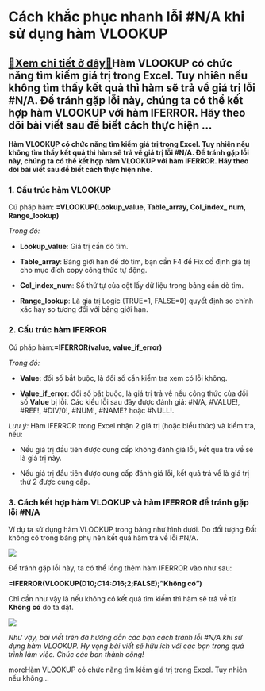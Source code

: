 Cách khắc phục nhanh lỗi #N/A khi sử dụng hàm VLOOKUP
=====================================================

[:gift:Xem chi tiết ở đây:gift:](https://hddtvn.com/cach-khac-phuc-nhanh-loi-n-a-khi-su-dung-ham-vlookup/)Hàm VLOOKUP có chức năng tìm kiếm giá trị trong Excel. Tuy nhiên nếu không tìm thấy kết quả thì hàm sẽ trả về giá trị lỗi #N/A. Để tránh gặp lỗi này, chúng ta có thể kết hợp hàm VLOOKUP với hàm IFERROR. Hãy theo dõi bài viết sau để biết cách thực hiện …
-------------------------------------------------------------------------------------------------------------------------------------------------------------------------------------------------------------------------------------------------------------

**Hàm VLOOKUP có chức năng tìm kiếm giá trị trong Excel. Tuy nhiên nếu không tìm thấy kết quả thì hàm sẽ trả về giá trị lỗi #N/A. Để tránh gặp lỗi này, chúng ta có thể kết hợp hàm VLOOKUP với hàm IFERROR. Hãy theo dõi bài viết sau để biết cách thực hiện nhé.**


### 1. Cấu trúc hàm VLOOKUP


Cú pháp hàm: **=VLOOKUP(Lookup\_value, Table\_array, Col\_index\_ num, Range\_lookup)**


*Trong đó:*




* **Lookup\_value**: Giá trị cần dò tìm.

* **Table\_array**: Bảng giới hạn để dò tìm, bạn cần F4 để Fix cố định giá trị cho mục đích copy công thức tự động.

* **Col\_index\_num**: Số thứ tự của cột lấy dữ liệu trong bảng cần dò tìm.

* **Range\_lookup**: Là giá trị Logic (TRUE=1, FALSE=0) quyết định so chính xác hay so tương đổi với bảng giới hạn.



### 2. Cấu trúc hàm IFERROR


Cú pháp hàm:**=IFERROR(value, value\_if\_error)**


*Trong đó:*




* **Value**: đối số bắt buộc, là đối số cần kiểm tra xem có lỗi không.

* **Value\_if\_error**: đối số bắt buộc, là giá trị trả về nếu công thức của đối số **Value** bị lỗi. Các kiểu lỗi sau đây được đánh giá: #N/A, #VALUE!, #REF!, #DIV/0!, #NUM!, #NAME? hoặc #NULL!.



*Lưu ý:* Hàm IFERROR trong Excel nhận 2 giá trị (hoặc biểu thức) và kiểm tra, nếu:




* Nếu giá trị đầu tiên được cung cấp không đánh giá lỗi, kết quả trả về sẽ là giá trị này.

* Nếu giá trị đầu tiên được cung cấp đánh giá lỗi, kết quả trả về là giá trị thứ 2 được cung cấp.



### 3. Cách kết hợp hàm VLOOKUP và hàm IFERROR để tránh gặp lỗi #N/A


Ví dụ ta sử dụng hàm VLOOKUP trong bảng như hình dưới. Do đối tượng Đất không có trong bảng phụ nên kết quả hàm trả về lỗi #N/A.


![](https://hddtvn.com/wp-content/uploads/2021/01/wtRiqB2.png)


Để tránh gặp lỗi này, ta có thể lồng thêm hàm IFERROR vào như sau:


**=IFERROR(VLOOKUP(D10;$C$14:$D$16;2;FALSE);”Không có”)**


Chỉ cần như vậy là nếu không có kết quả tìm kiếm thì hàm sẽ trả về từ **Không có** do ta đặt.


[![](https://hddtvn.com/wp-content/uploads/2021/01/zi2sg7K.png)](https://hddtvn.com/wp-content/uploads/2021/01/zi2sg7K.png)


*Như vậy, bài viết trên đã hướng dẫn các bạn cách tránh lỗi #N/A khi sử dụng hàm VLOOKUP. Hy vọng bài viết sẽ hữu ích với các bạn trong quá trình làm việc. Chúc các bạn thành công!*


moreHàm VLOOKUP có chức năng tìm kiếm giá trị trong Excel. Tuy nhiên nếu không…

